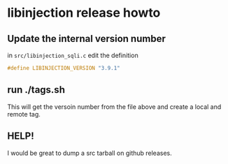 # libinjection release howto

##  Update the internal version number

in `src/libinjection_sqli.c` edit the definition

```c
#define LIBINJECTION_VERSION "3.9.1"
```

## run ./tags.sh

This will get the versoin number from the file above and create a local
and remote tag.

## HELP!

I would be great to dump a src tarball on github releases.

